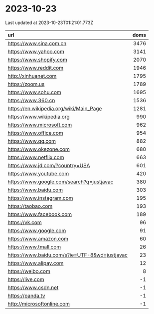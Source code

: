 # 2023-10-23

<!-- BEGIN -->
Last updated at 2023-10-23T01:21:01.773Z

url | doms
:- | -:
https://www.sina.com.cn | 3476
https://www.yahoo.com | 3141
https://www.shopify.com | 2070
https://www.reddit.com | 1946
http://xinhuanet.com | 1795
https://zoom.us | 1789
https://www.sohu.com | 1695
https://www.360.cn | 1536
https://en.wikipedia.org/wiki/Main_Page | 1281
https://www.wikipedia.org | 990
https://www.microsoft.com | 962
https://www.office.com | 954
https://www.qq.com | 882
https://www.okezone.com | 680
https://www.netflix.com | 663
https://www.jd.com/?country=USA | 601
https://www.youtube.com | 420
https://www.google.com/search?q=justjavac | 380
https://www.baidu.com | 303
https://www.instagram.com | 195
https://taobao.com | 193
https://www.facebook.com | 189
https://vk.com | 96
https://www.google.com | 91
https://www.amazon.com | 60
https://www.tmall.com | 26
https://www.baidu.com/s?ie=UTF-8&wd=justjavac | 23
https://www.alipay.com | 12
https://weibo.com | 8
https://live.com | -1
https://www.csdn.net | -1
https://panda.tv | -1
http://microsoftonline.com | -1
<!-- END -->
